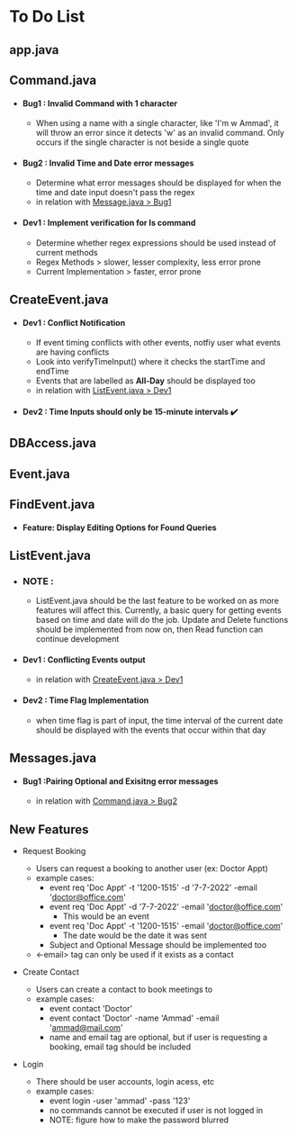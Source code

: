 # To Do List

## app.java

## Command.java

- #### Bug1 : Invalid Command with 1 character
  - When using a name with a single character, like 'I'm w Ammad', it will throw an error since it detects 'w' as an invalid command. Only occurs if the single character is not beside a single quote
- #### Bug2 : Invalid Time and Date error messages

  - Determine what error messages should be displayed for when the time and date input doesn't pass the regex
  - in relation with [Message.java > Bug1](#bug1-pairing-optional-and-exisitng-error-messages)

- #### Dev1 : Implement verification for **ls** command
  - Determine whether regex expressions should be used instead of current methods
  - Regex Methods > slower, lesser complexity, less error prone
  - Current Implementation > faster, error prone

## CreateEvent.java

- #### Dev1 : Conflict Notification
  - If event timing conflicts with other events, notfiy user what events are having conflicts
  - Look into verifyTimeInput() where it checks the startTime and endTime
  - Events that are labelled as **All-Day** should be displayed too
  - in relation with [ListEvent.java > Dev1](#dev1--conflicting-events-output)
- #### Dev2 : Time Inputs should only be 15-minute intervals :heavy_check_mark:

## DBAccess.java

## Event.java

## FindEvent.java

- #### Feature: Display Editing Options for Found Queries

## ListEvent.java

- ### NOTE :
  - ListEvent.java should be the last feature to be worked on as more features will affect this. Currently, a basic query for getting events based on time and date will do the job. Update and Delete functions should be implemented from now on, then Read function can continue development
- #### Dev1 : Conflicting Events output
  - in relation with [CreateEvent.java > Dev1](#dev1--conflict-notification)
- #### Dev2 : Time Flag Implementation
  - when time flag is part of input, the time interval of the current date should be displayed with the events that occur within that day

## Messages.java

- #### Bug1 :Pairing Optional and Exisitng error messages
  - in relation with [Command.java > Bug2](#bug2--invalid-time-and-date-error-messages)

## New Features

- Request Booking

  - Users can request a booking to another user (ex: Doctor Appt)
  - example cases:
    - event req 'Doc Appt' -t '1200-1515' -d '7-7-2022' -email 'doctor@office.com'
    - event req 'Doc Appt' -d '7-7-2022' -email 'doctor@office.com'
      - This would be an <All-Day> event
    - event req 'Doc Appt' -t '1200-1515' -email 'doctor@office.com'
      - The date would be the date it was sent
    - Subject and Optional Message should be implemented too
  - <-email> tag can only be used if it exists as a contact

- Create Contact

  - Users can create a contact to book meetings to
  - example cases:
    - event contact 'Doctor'
    - event contact 'Doctor' -name 'Ammad' -email 'ammad@mail.com'
    - name and email tag are optional, but if user is requesting a booking, email tag should be included

- Login
  - There should be user accounts, login acess, etc
  - example cases:
    - event login -user 'ammad' -pass '123'
    - no commands cannot be executed if user is not logged in
    - NOTE: figure how to make the password blurred
